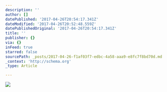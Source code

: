 ```yaml
---
description: ''
author: []
datePublished: '2017-04-26T20:54:17.341Z'
dateModified: '2017-04-26T20:52:48.559Z'
datePublishedOriginal: '2017-04-26T20:54:17.341Z'
title: ''
publisher: {}
via: {}
inFeed: true
starred: false
sourcePath: _posts/2017-04-26-f1af03f7-edbc-4a58-aaa9-e8fc7f8bd70d.md
_context: 'http://schema.org'
_type: Article

---
```

![](https://the-grid-user-content.s3-us-west-2.amazonaws.com/04985ac6-ac12-4feb-8314-ccdaa3a4f200.png)